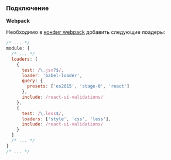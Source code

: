 ### Подключение
**Webpack**

Необходимо в [конфиг webpack](http://webpack.github.io/docs/configuration.html#module-loaders) добавить следующие лоадеры:
```javascript
/* ... */
module: {
  /* ... */
  loaders: [
    {
      test: /\.jsx?$/,
      loader: 'babel-loader',
      query: {
        presets: ['es2015', 'stage-0', 'react']
      },
      include: /react-ui-validations/
    },
    {
      test: /\.less$/,
      loaders: ['style', 'css', 'less'],
      include: /react-ui-validations/
    }
  ]
  /* ... */
}
/* ... */
```